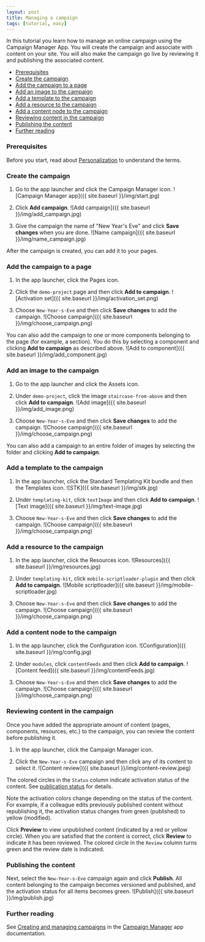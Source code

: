 ```yaml
---
layout: post
title: Managing a campaign
tags: [tutorial, easy]
---
```


In this tutorial you learn how to manage an online campaign using the Campaign Manager App. You will create the campaign and associate with content on your site. You will also make the campaign go live by reviewing it and publishing the associated content.

- [Prerequisites](#prerequisites)
- [Create the campaign](#create)
- [Add the campaign to a page](#campaign)
- [Add an image to the campaign](#image)
- [Add a template to the campaign](#template)
- [Add a resource to the campaign](#resource)
- [Add a content node to the campaign](#node)
- [Reviewing content in the campaign](#review)
- [Publishing the content](#publish)
- [Further reading](#reading)

### Prerequisites<a name="prerequisites"></a>

Before you start, read about [Personalization](https://documentation.magnolia-cms.com/display/DOCS/Personalization) to understand the terms.

### Create the campaign<a name="create"></a>

1. Go to the app launcher and click the Campaign Manager icon.
![Campaign Manager app]({{ site.baseurl }}/img/start.jpg)

2. Click **Add campaign**.
![Add campaign]({{ site.baseurl }}/img/add_campaign.jpg)<br>

3. Give the campaign the name of "New Year's Eve" and click **Save changes** when you are done.
![Name campaign]({{ site.baseurl }}/img/name_campaign.jpg)

After the campaign is created, you can add it to your pages.

### Add the campaign to a page<a name="add"></a>

1. In the app launcher, click the Pages icon.

2. Click the `demo-project` page and then click **Add to campaign**.
![Activation set]({{ site.baseurl }}/img/activation_set.png)

3. Choose `New-Year-s-Eve` and then click **Save changes** to add the campaign.
![Choose campaign]({{ site.baseurl }}/img/choose_campaign.png)

You can also add the campaign to one or more components belonging to the page (for example, a section). You do this by selecting a component and clicking **Add to campaign** as described above.
![Add to component]({{ site.baseurl }}/img/add_component.jpg)

### Add an image to the campaign<a name="image"></a>

1. Go to the app launcher and click the Assets icon.

2. Under `demo-project`, click the image `staircase-from-above` and then click **Add to campaign**.
![Add image]({{ site.baseurl }}/img/add_image.png)

3. Choose `New-Year-s-Eve` and then click **Save changes** to add the campaign.
![Choose campaign]({{ site.baseurl }}/img/choose_campaign.png)

You can also add a campaign to an entire folder of images by selecting the folder and clicking **Add to campaign**.

### Add a template to the campaign<a name="template"></a>

1. In the app launcher, click the Standard Templating Kit bundle and then the Templates icon.
![STK]({{ site.baseurl }}/img/stk.jpg)

2. Under `templating-kit`, click `textImage` and then click **Add to campaign**.
![Text image]({{ site.baseurl }}/img/text-image.jpg)

3. Choose `New-Year-s-Eve` and then click **Save changes** to add the campaign.
![Choose campaign]({{ site.baseurl }}/img/choose_campaign.png)

### Add a resource to the campaign<a name="resource"></a>

1. In the app launcher, click the Resources icon.
![Resources]({{ site.baseurl }}/img/resources.jpg)

2. Under `templating-kit`, click `mobile-scriptloader-plugin` and then click **Add to campaign**.
![Mobile scriptloader]({{ site.baseurl }}/img/mobile-scriptloader.jpg)

3. Choose `New-Year-s-Eve` and then click **Save changes** to add the campaign.
![Choose campaign]({{ site.baseurl }}/img/choose_campaign.png)

### Add a content node to the campaign<a name="node"></a>

1. In the app launcher, click the Configuration icon.
![Configuration]({{ site.baseurl }}/img/config.jpg)

2. Under `modules`, click `contentFeeds` and then click **Add to campaign**.
![Content feed]({{ site.baseurl }}/img/contentFeeds.jpg)

3. Choose `New-Year-s-Eve` and then click **Save changes** to add the campaign.
![Choose campaign]({{ site.baseurl }}/img/choose_campaign.png)

### Reviewing content in the campaign<a name="review"></a>

Once you have added the appropriate amount of content (pages, components, resources, etc.) to the campaign, you can review the content before publishing it.

1. In the app launcher, click the Campaign Manager icon.

2. Click the `New-Year-s-Eve` campaign and then click any of its content to select it.
![Content review]({{ site.baseurl }}/img/content-review.jpeg)

The colored circles in the `Status` column indicate activation status of the content. See [publication status](https://documentation.magnolia-cms.com/display/DOCS/_Publication+status) for details.

Note the activation colors change depending on the status of the content. For example, if a colleague edits previously published content without republishing it, the activation status changes from green (published) to yellow (modified).

Click **Preview** to view unpublished content (indicated by a red or yellow circle). When you are satisfied that the content is correct, click **Review** to indicate it has been reviewed. The colored circle in the `Review` column turns green and the review date is indicated.

### Publishing the content<a name="publish"></a>

Next, select the `New-Year-s-Eve` campaign again and click **Publish**. All content belonging to the campaign becomes versioned and published, and the activation status for all items becomes green.
![Publish]({{ site.baseurl }}/img/publish.jpg)

### Further reading<a name="reading"></a>

See [Creating and managing campaigns](https://documentation.magnolia-cms.com/login.action?os_destination=%2Fpages%2Fviewpage.action%3FpageId%3D125205787&permissionViolation=true) in the [Campaign Manager](https://documentation.magnolia-cms.com/login.action?os_destination=%2Fpages%2Fviewpage.action%3FpageId%3D125205787&permissionViolation=true) app documentation.


